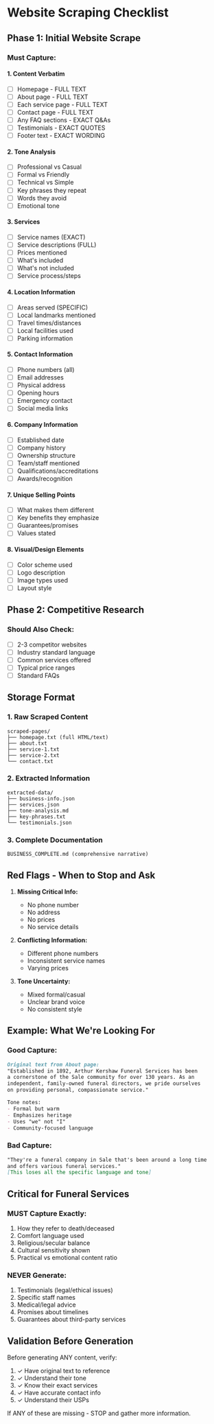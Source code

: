 # Website Scraping Checklist

## Phase 1: Initial Website Scrape

### Must Capture:

#### 1. Content Verbatim
- [ ] Homepage - FULL TEXT
- [ ] About page - FULL TEXT
- [ ] Each service page - FULL TEXT
- [ ] Contact page - FULL TEXT
- [ ] Any FAQ sections - EXACT Q&As
- [ ] Testimonials - EXACT QUOTES
- [ ] Footer text - EXACT WORDING

#### 2. Tone Analysis
- [ ] Professional vs Casual
- [ ] Formal vs Friendly
- [ ] Technical vs Simple
- [ ] Key phrases they repeat
- [ ] Words they avoid
- [ ] Emotional tone

#### 3. Services
- [ ] Service names (EXACT)
- [ ] Service descriptions (FULL)
- [ ] Prices mentioned
- [ ] What's included
- [ ] What's not included
- [ ] Service process/steps

#### 4. Location Information
- [ ] Areas served (SPECIFIC)
- [ ] Local landmarks mentioned
- [ ] Travel times/distances
- [ ] Local facilities used
- [ ] Parking information

#### 5. Contact Information
- [ ] Phone numbers (all)
- [ ] Email addresses
- [ ] Physical address
- [ ] Opening hours
- [ ] Emergency contact
- [ ] Social media links

#### 6. Company Information  
- [ ] Established date
- [ ] Company history
- [ ] Ownership structure
- [ ] Team/staff mentioned
- [ ] Qualifications/accreditations
- [ ] Awards/recognition

#### 7. Unique Selling Points
- [ ] What makes them different
- [ ] Key benefits they emphasize
- [ ] Guarantees/promises
- [ ] Values stated

#### 8. Visual/Design Elements
- [ ] Color scheme used
- [ ] Logo description
- [ ] Image types used
- [ ] Layout style

## Phase 2: Competitive Research

### Should Also Check:
- [ ] 2-3 competitor websites
- [ ] Industry standard language
- [ ] Common services offered
- [ ] Typical price ranges
- [ ] Standard FAQs

## Storage Format

### 1. Raw Scraped Content
```
scraped-pages/
├── homepage.txt (full HTML/text)
├── about.txt
├── service-1.txt
├── service-2.txt
└── contact.txt
```

### 2. Extracted Information
```
extracted-data/
├── business-info.json
├── services.json
├── tone-analysis.md
├── key-phrases.txt
└── testimonials.json
```

### 3. Complete Documentation
```
BUSINESS_COMPLETE.md (comprehensive narrative)
```

## Red Flags - When to Stop and Ask

1. **Missing Critical Info:**
   - No phone number
   - No address
   - No prices
   - No service details

2. **Conflicting Information:**
   - Different phone numbers
   - Inconsistent service names
   - Varying prices

3. **Tone Uncertainty:**
   - Mixed formal/casual
   - Unclear brand voice
   - No consistent style

## Example: What We're Looking For

### Good Capture:
```markdown
Original text from About page:
"Established in 1892, Arthur Kershaw Funeral Services has been 
a cornerstone of the Sale community for over 130 years. As an 
independent, family-owned funeral directors, we pride ourselves 
on providing personal, compassionate service."

Tone notes:
- Formal but warm
- Emphasizes heritage
- Uses "we" not "I"
- Community-focused language
```

### Bad Capture:
```markdown
"They're a funeral company in Sale that's been around a long time
and offers various funeral services."
[This loses all the specific language and tone]
```

## Critical for Funeral Services

### MUST Capture Exactly:
1. How they refer to death/deceased
2. Comfort language used
3. Religious/secular balance
4. Cultural sensitivity shown
5. Practical vs emotional content ratio

### NEVER Generate:
1. Testimonials (legal/ethical issues)
2. Specific staff names
3. Medical/legal advice
4. Promises about timelines
5. Guarantees about third-party services

## Validation Before Generation

Before generating ANY content, verify:
1. ✓ Have original text to reference
2. ✓ Understand their tone
3. ✓ Know their exact services
4. ✓ Have accurate contact info
5. ✓ Understand their USPs

If ANY of these are missing - STOP and gather more information.